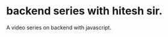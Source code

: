 # backend series with hitesh sir.

A video series on backend with javascript.
<!-- -[Model link]9 -->